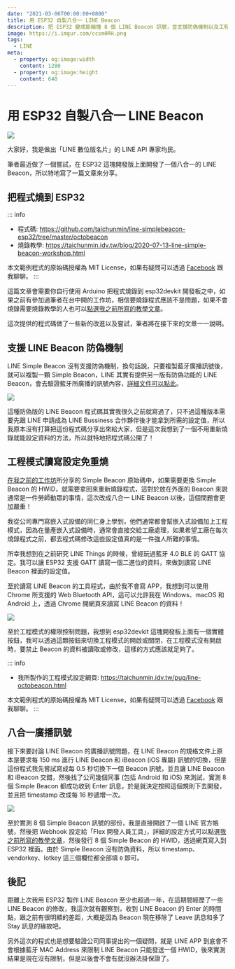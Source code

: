 ```yaml
---
date: "2021-03-06T00:00:00+0800"
title: 用 ESP32 自製八合一 LINE Beacon
description: 把 ESP32 變成能輪播 8 個 LINE Beacon 訊號，並支援防偽機制以及工程模式。
image: https://i.imgur.com/ccsm0RH.png
tags:
  - LINE
meta:
  - property: og:image:width
    content: 1280
  - property: og:image:height
    content: 640
---
```


# 用 ESP32 自製八合一 LINE Beacon

![](https://i.imgur.com/kdwP0nC.jpg)

大家好，我是做出「LINE 數位版名片」的 LINE API 專家均民。

筆者最近做了一個嘗試，在 ESP32 這塊開發版上面開發了一個八合一的 LINE Beacon，所以特地寫了一篇文章來分享。

## 把程式燒到 ESP32

::: info
* 程式碼: <https://github.com/taichunmin/line-simplebeacon-esp32/tree/master/octobeacon>
* 燒錄教學: <https://taichunmin.idv.tw/blog/2020-07-13-line-simple-beacon-workshop.html>

本文範例程式的原始碼授權為 MIT License，如果有疑問可以透過 [Facebook](https://www.facebook.com/taichunmin) 跟我聊聊。
:::

這篇文章會需要你自行使用 Arduino 把程式燒錄到 esp32devkit 開發板之中，如果之前有參加過筆者在台中開的工作坊，相信要燒錄程式應該不是問題，如果不會燒錄需要燒錄教學的人也可以[點選我之前所寫的教學文章](https://taichunmin.idv.tw/blog/2020-07-13-line-simple-beacon-workshop.html)。

這次提供的程式碼做了一些新的改進以及嘗試，筆者將在接下來的文章一一說明。

## 支援 LINE Beacon 防偽機制

LINE Simple Beacon 沒有支援防偽機制，換句話說，只要複製藍牙廣播訊號後，就可以複製一顆 Simple Beacon，LINE 其實有提供另一版有防偽功能的 LINE Beacon，會去驗證藍牙所廣播的訊號內容，[詳細文件可以點此](https://developers.line.biz/en/docs/messaging-api/beacon-device-spec/)。

![](https://i.imgur.com/JO66YlB.png)

這種防偽版的 LINE Beacon 程式碼其實我很久之前就寫過了，只不過這種版本需要先跟 LINE 申請成為 LINE Bussiness 合作夥伴後才能拿到所需的設定值，所以我原本沒有打算把這份程式碼分享出來給大家，但是這次我想到了一個不用重新燒錄就能設定資料的方法，所以就特地把程式碼公開了！

## 工程模式讀寫設定免重燒

[在我之前的工作坊](https://taichunmin.idv.tw/blog/2020-07-13-line-simple-beacon-workshop.html)所分享的 Simple Beacon 原始碼中，如果需要更換 Simple Beacon 的 HWID，就需要拿回來重新燒錄程式，這對於放在外面的 Beacon 來說通常是一件勞師動眾的事情，這次改成八合一 LINE Beacon 以後，這個問題會更加嚴重！

我從公司專門寫嵌入式設備的同仁身上學到，他們通常都會幫嵌入式設備加上工程模式，因為在量產嵌入式設備時，通常會直接交給工廠處理，如果希望工廠在每次燒錄程式之前，都去程式碼修改這些設定值真的是一件強人所難的事情。

所幸我想到在之前研究 LINE Things 的時候，曾經玩過藍牙 4.0 BLE 的 GATT 協定。我可以讓 ESP32 支援 GATT 讀寫一個二進位的資料，來做到讀寫 LINE Beacon 裡面的設定值。

至於讀寫 LINE Beacon 的工具程式，由於我不會寫 APP，我想到可以使用 Chrome 所支援的 Web Bluetooth API，這可以允許我在 Windows、macOS 和 Android 上，透過 Chrome 開網頁來讀寫 LINE Beacon 的資料！

![](https://i.imgur.com/dayrHNN.jpg)

至於工程模式的權限控制問題，我想到 esp32devkit 這塊開發板上面有一個實體按鈕，我可以透過這顆按鈕來切換工程模式的開啟或關閉，在工程模式沒有開啟時，要禁止 Beacon 的資料被讀取或修改，這樣的方式應該就足夠了。

::: info
* 我所製作的工程模式設定網頁: <https://taichunmin.idv.tw/pug/line-octobeacon.html>

本文範例程式的原始碼授權為 MIT License，如果有疑問可以透過 [Facebook](https://www.facebook.com/taichunmin) 跟我聊聊。
:::

## 八合一廣播訊號

接下來要討論 LINE Beacon 的廣播訊號問題，在 LINE Beacon 的規格文件上原本是要求每 150 ms 進行 LINE Beacon 和 iBeacon (iOS 專屬) 訊號的切換，但是這份程式我先嘗試寫成每 0.5 秒切換下一個 Beacon 訊號，並且讓 LINE Beacon 和 iBeacon 交錯，然後找了公司幾個同事 (包括 Android 和 iOS) 來測試，實測 8 個 Simple Beacon 都成功收到 Enter 訊息，於是就決定按照這個規則下去開發，並且把 timestamp 改成每 16 秒遞增一次。

![](https://i.imgur.com/U2yIodO.png)

至於實測 8 個 Simple Beacon 訊號的部份，我是直接開啟了一個 LINE 官方帳號，然後把 Webhook 設定給「Flex 開發人員工具」，詳細的設定方式可以點選[我之前所寫的教學文章](https://taichunmin.idv.tw/blog/2020-07-13-line-simple-beacon-workshop.html)，然後發行 8 個 Simple Beacon 的 HWID，透過網頁寫入到 ESP32 裡面。由於 Simple Beacon 沒有防偽資料，所以 timestamp、vendorkey、lotkey 這三個欄位都全部填 `0` 即可。

## 後記

距離上次我用 ESP32 製作 LINE Beacon 至少也超過一年，在這期間經歷了一些 LINE Beacon 的修改，我這次就有觀察到，收到 LINE Beacon 的 Enter 的時間點，跟之前有很明顯的差距，大概是因為 Beacon 現在移除了 Leave 訊息和多了 Stay 訊息的緣故吧。

另外這次的程式也是想要驗證公司同事提出的一個疑問，就是 LINE APP 到底會不會根據藍牙 MAC Address 來限制 LINE Beacon 只能發送一個 HWID，後來實測結果是現在沒有限制，但是以後會不會有就沒辦法掛保證了。
